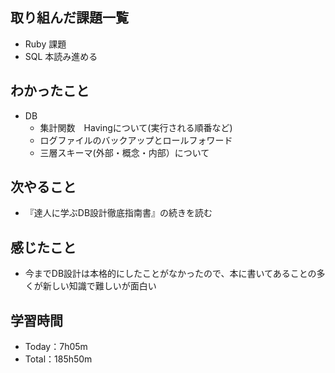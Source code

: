 ## 取り組んだ課題一覧
- Ruby 課題
- SQL 本読み進める

## わかったこと
- DB
  - 集計関数　Havingについて(実行される順番など)
  - ログファイルのバックアップとロールフォワード
  - 三層スキーマ(外部・概念・内部）について

## 次やること
- 『達人に学ぶDB設計徹底指南書』の続きを読む

## 感じたこと
- 今までDB設計は本格的にしたことがなかったので、本に書いてあることの多くが新しい知識で難しいが面白い
 
## 学習時間
- Today：7h05m
- Total：185h50m

